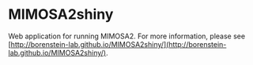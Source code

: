 # MIMOSA2shiny

Web application for running MIMOSA2. For more information, please see [http://borenstein-lab.github.io/MIMOSA2shiny/](http://borenstein-lab.github.io/MIMOSA2shiny/).
